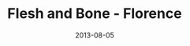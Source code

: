 ---
layout: music 
title: "Flesh and Bone - Florence"
series: "God Is ____"
date: 2013-08-05 
description: "Terry Phillips talks about how Jesus is God in flesh and blood."
audio: "http://www.crossroads.net/players/media/hq/god_is_04_fl.mp3"
audio-duration: "39:11"
src: "http://www.crossroads.net/players/media/mediumHz/"
---
